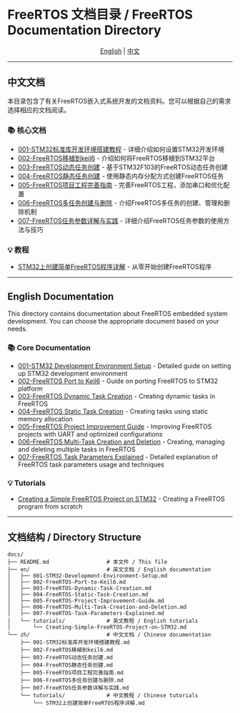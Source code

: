 # FreeRTOS 文档目录 / FreeRTOS Documentation Directory

<div align="center">

[English](#english-documentation) | [中文](#中文文档)

</div>

---

## 中文文档

本目录包含了有关FreeRTOS嵌入式系统开发的文档资料。您可以根据自己的需求选择相应的文档阅读。

### 📚 核心文档

- [001-STM32标准库开发环境搭建教程](zh/001-STM32标准库开发环境搭建教程.md) - 详细介绍如何设置STM32开发环境
- [002-FreeRTOS移植到keil6](zh/002-FreeRTOS移植到keil6.md) - 介绍如何将FreeRTOS移植到STM32平台
- [003-FreeRTOS动态任务创建](zh/003-FreeRTOS动态任务创建.md) - 基于STM32F103的FreeRTOS动态任务创建
- [004-FreeRTOS静态任务创建](zh/004-FreeRTOS静态任务创建.md) - 使用静态内存分配方式创建FreeRTOS任务
- [005-FreeRTOS项目工程完善指南](zh/005-FreeRTOS项目工程完善指南.md) - 完善FreeRTOS工程，添加串口和优化配置
- [006-FreeRTOS多任务创建与删除](zh/006-FreeRTOS多任务创建与删除.md) - 介绍FreeRTOS多任务的创建、管理和删除机制
- [007-FreeRTOS任务参数详解与实践](zh/007-FreeRTOS任务参数详解与实践.md) - 详细介绍FreeRTOS任务参数的使用方法与技巧

### 💡 教程

- [STM32上创建简单FreeRTOS程序详解](zh/tutorials/STM32上创建简单FreeRTOS程序详解.md) - 从零开始创建FreeRTOS程序

---

## English Documentation

This directory contains documentation about FreeRTOS embedded system development. You can choose the appropriate document based on your needs.

### 📚 Core Documentation

- [001-STM32 Development Environment Setup](en/001-STM32-Development-Environment-Setup.md) - Detailed guide on setting up STM32 development environment
- [002-FreeRTOS Port to Keil6](en/002-FreeRTOS-Port-to-Keil6.md) - Guide on porting FreeRTOS to STM32 platform
- [003-FreeRTOS Dynamic Task Creation](en/003-FreeRTOS-Dynamic-Task-Creation.md) - Creating dynamic tasks in FreeRTOS
- [004-FreeRTOS Static Task Creation](en/004-FreeRTOS-Static-Task-Creation.md) - Creating tasks using static memory allocation
- [005-FreeRTOS Project Improvement Guide](en/005-FreeRTOS-Project-Improvement-Guide.md) - Improving FreeRTOS projects with UART and optimized configurations
- [006-FreeRTOS Multi-Task Creation and Deletion](en/006-FreeRTOS-Multi-Task-Creation-and-Deletion.md) - Creating, managing and deleting multiple tasks in FreeRTOS
- [007-FreeRTOS Task Parameters Explained](en/007-FreeRTOS-Task-Parameters-Explained.md) - Detailed explanation of FreeRTOS task parameters usage and techniques

### 💡 Tutorials

- [Creating a Simple FreeRTOS Project on STM32](en/tutorials/Creating-Simple-FreeRTOS-Project-on-STM32.md) - Creating a FreeRTOS program from scratch

---

## 文档结构 / Directory Structure

```
docs/
├── README.md                  # 本文件 / This file
├── en/                        # 英文文档 / English documentation
│   ├── 001-STM32-Development-Environment-Setup.md
│   ├── 002-FreeRTOS-Port-to-Keil6.md
│   ├── 003-FreeRTOS-Dynamic-Task-Creation.md
│   ├── 004-FreeRTOS-Static-Task-Creation.md
│   ├── 005-FreeRTOS-Project-Improvement-Guide.md
│   ├── 006-FreeRTOS-Multi-Task-Creation-and-Deletion.md
│   ├── 007-FreeRTOS-Task-Parameters-Explained.md
│   └── tutorials/             # 英文教程 / English tutorials
│       └── Creating-Simple-FreeRTOS-Project-on-STM32.md
└── zh/                        # 中文文档 / Chinese documentation
    ├── 001-STM32标准库开发环境搭建教程.md
    ├── 002-FreeRTOS移植到keil6.md
    ├── 003-FreeRTOS动态任务创建.md
    ├── 004-FreeRTOS静态任务创建.md
    ├── 005-FreeRTOS项目工程完善指南.md
    ├── 006-FreeRTOS多任务创建与删除.md
    ├── 007-FreeRTOS任务参数详解与实践.md
    └── tutorials/             # 中文教程 / Chinese tutorials
        └── STM32上创建简单FreeRTOS程序详解.md
``` 